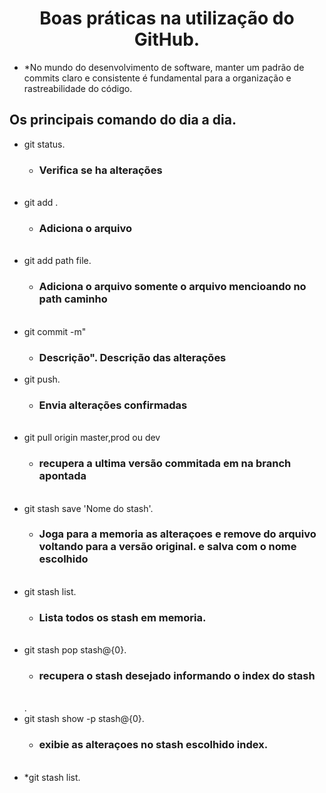  <h1 align="center">
 Boas práticas na utilização do GitHub. <br>
 </h1>

 - *No mundo do desenvolvimento de software, manter um padrão de commits claro e consistente é fundamental para a organização e rastreabilidade do código.


## Os principais comando do dia a dia.

 - git status.
    - ### Verifica se ha alterações
   <br>
 - git add .
    - ### Adiciona o arquivo
   <br>     
 - git add path file.
   - ### Adiciona o arquivo somente o arquivo mencioando no path caminho 
   <br>
 - git commit -m"
   - ### Descrição". Descrição das alterações
 - git push.
   - ### Envia alterações confirmadas
   <br>
 - git pull origin master,prod ou dev
   - ### recupera a ultima versão commitada em na branch apontada
   <br>
 - git stash save 'Nome do stash'.
   - ### Joga para a memoria as alteraçoes e remove do arquivo voltando para a versão original. e salva com o nome escolhido
   <br>  
 - git stash list.
   - ### Lista todos os stash em memoria.
   <br>
 - git stash pop stash@{0}.
   - ### recupera o stash desejado informando o index do stash
   <br>.
 - git stash show -p stash@{0}.
   - ###  exibie as alteraçoes no stash escolhido index.
   <br>
 - *git stash list.
   <br>
